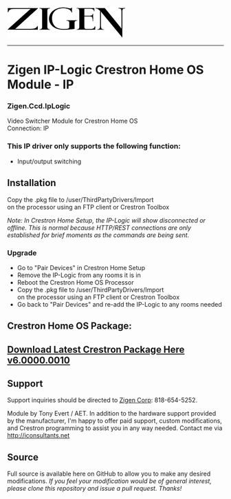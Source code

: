 ![Zigen Logo](https://github.com/tony722/Zigen.HXLPlus/raw/master/Documentation/Zigen_Logo_Black_small.png)
***
# Zigen IP-Logic Crestron Home OS Module - IP
### Zigen.Ccd.IpLogic

Video Switcher Module for Crestron Home OS  
Connection: IP

### This IP driver only supports the following function:
* Input/output switching

## Installation
Copy the .pkg file to /user/ThirdPartyDrivers/Import  
on the processor using an FTP client or Crestron Toolbox

_Note: In Crestron Home Setup, the IP-Logic will show disconnected or offline. This is normal because HTTP/REST connections are only established for brief moments as the commands are being sent._

### Upgrade
* Go to "Pair Devices" in Crestron Home Setup
* Remove the IP-Logic from any rooms it is in
* Reboot the Crestron Home OS Processor
* Copy the .pkg file to /user/ThirdPartyDrivers/Import  
on the processor using an FTP client or Crestron Toolbox
* Go back to "Pair Devices" and re-add the IP-Logic to any rooms needed


## Crestron Home OS Package:
## [Download Latest Crestron Package Here v6.0000.0010](https://github.com/tony722/Zigen.Ccd.IpLogic/raw/master/AET.Zigen.Ccd.IpLogic/bin/Debug/AET.Zigen.Ccd.IpLogic.pkg)


## Support
Support inquiries should be directed to [Zigen Corp](https://zingencorp.com): 818-654-5252. 

Module by Tony Evert / AET. 
In addition to the hardware support provided by the manufacturer, I'm happy to offer paid support, custom modifications, and Crestron programming to assist you in any way needed. Contact me via http://iconsultants.net

## Source
Full source is available here on GitHub to allow you to make any desired modifications. _If you feel your modification would be of general interest, please clone this repository and issue a pull request. Thanks!_
